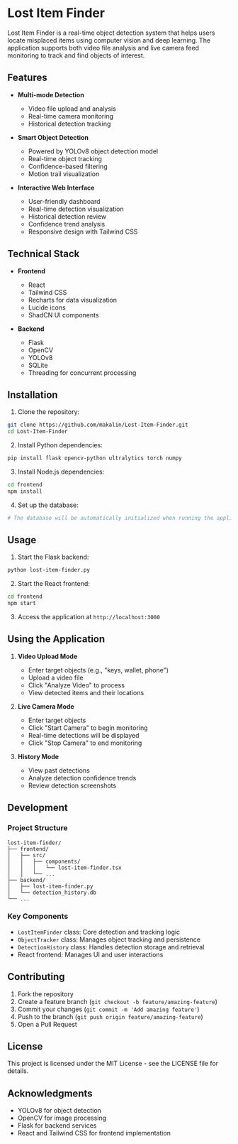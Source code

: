 # Lost Item Finder

Lost Item Finder is a real-time object detection system that helps users locate misplaced items using computer vision and deep learning. The application supports both video file analysis and live camera feed monitoring to track and find objects of interest.

## Features

- **Multi-mode Detection**
  - Video file upload and analysis
  - Real-time camera monitoring
  - Historical detection tracking

- **Smart Object Detection**
  - Powered by YOLOv8 object detection model
  - Real-time object tracking
  - Confidence-based filtering
  - Motion trail visualization

- **Interactive Web Interface**
  - User-friendly dashboard
  - Real-time detection visualization
  - Historical detection review
  - Confidence trend analysis
  - Responsive design with Tailwind CSS

## Technical Stack

- **Frontend**
  - React
  - Tailwind CSS
  - Recharts for data visualization
  - Lucide icons
  - ShadCN UI components

- **Backend**
  - Flask
  - OpenCV
  - YOLOv8
  - SQLite
  - Threading for concurrent processing

## Installation

1. Clone the repository:
```bash
git clone https://github.com/makalin/Lost-Item-Finder.git
cd Lost-Item-Finder
```

2. Install Python dependencies:
```bash
pip install flask opencv-python ultralytics torch numpy
```

3. Install Node.js dependencies:
```bash
cd frontend
npm install
```

4. Set up the database:
```bash
# The database will be automatically initialized when running the application
```

## Usage

1. Start the Flask backend:
```bash
python lost-item-finder.py
```

2. Start the React frontend:
```bash
cd frontend
npm start
```

3. Access the application at `http://localhost:3000`

## Using the Application

1. **Video Upload Mode**
   - Enter target objects (e.g., "keys, wallet, phone")
   - Upload a video file
   - Click "Analyze Video" to process
   - View detected items and their locations

2. **Live Camera Mode**
   - Enter target objects
   - Click "Start Camera" to begin monitoring
   - Real-time detections will be displayed
   - Click "Stop Camera" to end monitoring

3. **History Mode**
   - View past detections
   - Analyze detection confidence trends
   - Review detection screenshots

## Development

### Project Structure

```
lost-item-finder/
├── frontend/
│   ├── src/
│   │   ├── components/
│   │   │   └── lost-item-finder.tsx
│   │   └── ...
├── backend/
│   ├── lost-item-finder.py
│   └── detection_history.db
└── ...
```

### Key Components

- `LostItemFinder` class: Core detection and tracking logic
- `ObjectTracker` class: Manages object tracking and persistence
- `DetectionHistory` class: Handles detection storage and retrieval
- React frontend: Manages UI and user interactions

## Contributing

1. Fork the repository
2. Create a feature branch (`git checkout -b feature/amazing-feature`)
3. Commit your changes (`git commit -m 'Add amazing feature'`)
4. Push to the branch (`git push origin feature/amazing-feature`)
5. Open a Pull Request

## License

This project is licensed under the MIT License - see the LICENSE file for details.

## Acknowledgments

- YOLOv8 for object detection
- OpenCV for image processing
- Flask for backend services
- React and Tailwind CSS for frontend implementation
